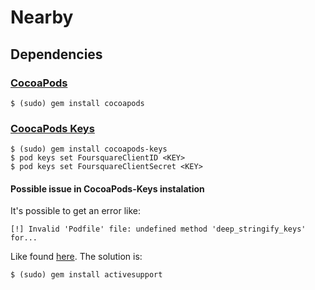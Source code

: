 # Nearby


## Dependencies

### [CocoaPods](https://cocoapods.org)

`$ (sudo) gem install cocoapods`

### [CoocaPods Keys](https://github.com/orta/cocoapods-keys)

```
$ (sudo) gem install cocoapods-keys
$ pod keys set FoursquareClientID <KEY>
$ pod keys set FoursquareClientSecret <KEY>
```

#### Possible issue in CocoaPods-Keys instalation

It's possible to get an error like:

`[!] Invalid 'Podfile' file: undefined method 'deep_stringify_keys' for...`

Like found [here](https://github.com/CocoaPods/CocoaPods/issues/3076).
The solution is:

`$ (sudo) gem install activesupport`
